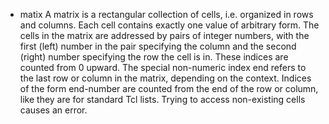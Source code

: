 -  matix
  A matrix is a rectangular collection of cells, i.e. organized in rows and columns. Each cell contains exactly one value of arbitrary form. The cells in the matrix are addressed by pairs of integer numbers, with the first (left) number in the pair specifying the column and the second (right) number specifying the row the cell is in. These indices are counted from 0 upward. The special non-numeric index end refers to the last row or column in the matrix, depending on the context. Indices of the form end-number are counted from the end of the row or column, like they are for standard Tcl lists. Trying to access non-existing cells causes an error.
